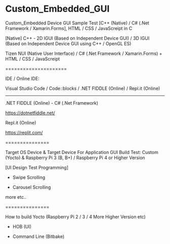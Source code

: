 # Custom_Embedded_GUI
Custom_Embedded Device GUI Sample Test [C++ (Native) / C# (.Net Framework  / Xamarin.Forms], HTML / CSS / JavaScreipt in C

[Native] C++ - 2D IGUI (Based on Independent Device GUI) / 3D IGUI (Based on Independent Device GUI using C++ / OpenGL ES)

Tizen NUI (Native User Interface) / C# (.Net Framework  / Xamarin.Forms) + HTML / CSS / JavaScreipt

=====================

IDE / Online IDE:

Visual Studio Code / Code::blocks / .NET FIDDLE (Online) / Repl.it (Online)

---------------------

.NET FIDDLE (Online) - C# (.Net Framework)

https://dotnetfiddle.net/

Repl.it (Online)

https://replit.com/

===============

Target OS Device & Target Device For Application GUI Build Test: Custom (Yocto) & Raspberry Pi 3 (B, B+) / Raspberry Pi 4 or Higher Version   

[UI Design Test Programming]

- Swipe Scrolling

- Carousel Scrolling

more etc..

===============

How to build Yocto (Raspberry Pi 2 / 3 / 4 More Higher Version etc)

- HOB (UI)

- Command Line (Bitbake)
